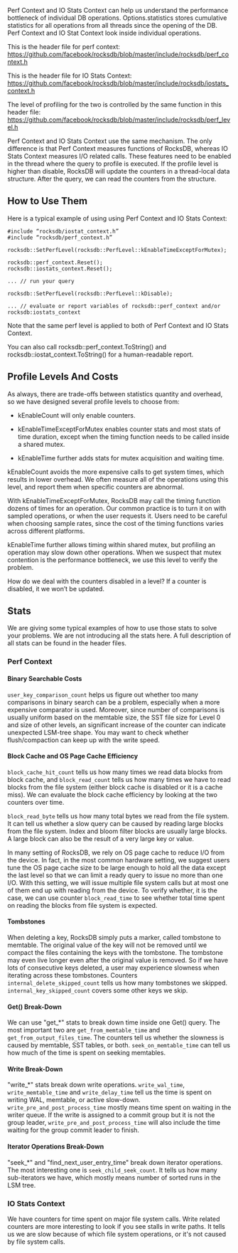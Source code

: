 Perf Context and IO Stats Context can help us understand the performance bottleneck of individual DB operations. Options.statistics stores cumulative statistics for all operations from all threads since the opening of the DB. Perf Context and IO Stat Context look inside individual operations.

This is the header file for perf context: https://github.com/facebook/rocksdb/blob/master/include/rocksdb/perf_context.h 

This is the header file for IO Stats Context: https://github.com/facebook/rocksdb/blob/master/include/rocksdb/iostats_context.h 

The level of profiling for the two is controlled by the same function in this header file: https://github.com/facebook/rocksdb/blob/master/include/rocksdb/perf_level.h

Perf Context and IO Stats Context use the same mechanism. The only difference is that Perf Context measures functions of RocksDB, whereas IO Stats Context measures I/O related calls. These features need to be enabled in the thread where the query to profile is executed. If the profile level is higher than disable, RocksDB will update the counters in a thread-local data structure. After the query, we can read the counters from the structure.

## How to Use Them
Here is a typical example of using using Perf Context and IO Stats Context:

``` 
#include “rocksdb/iostat_context.h”
#include “rocksdb/perf_context.h”

rocksdb::SetPerfLevel(rocksdb::PerfLevel::kEnableTimeExceptForMutex);

rocksdb::perf_context.Reset();
rocksdb::iostats_context.Reset();

... // run your query

rocksdb::SetPerfLevel(rocksdb::PerfLevel::kDisable);

... // evaluate or report variables of rocksdb::perf_context and/or rocksdb:iostats_context
```
Note that the same perf level is applied to both of Perf Context and IO Stats Context.

You can also call rocksdb::perf_context.ToString() and rocksdb::iostat_context.ToString() for a human-readable report.

## Profile Levels And Costs
As always, there are trade-offs between statistics quantity and overhead, so we have designed several profile levels to choose from:

* kEnableCount will only enable counters. 

* kEnableTimeExceptForMutex enables counter stats and most stats of time duration, except when the timing function needs to be called inside a shared mutex.

* kEnableTime further adds stats for mutex acquisition and waiting time.

kEnableCount avoids the more expensive calls to get system times, which results in lower overhead. We often measure all of the operations using this level, and report them when specific counters are abnormal. 

With kEnableTimeExceptForMutex, RocksDB may call the timing function dozens of times for an operation. Our common practice is to turn it on with sampled operations, or when the user requests it. Users need to be careful when choosing sample rates, since the cost of the timing functions varies across different platforms. 

kEnableTime further allows timing within shared mutex, but profiling an operation may slow down other operations. When we suspect that mutex contention is the performance bottleneck, we use this level to verify the problem.

How do we deal with the counters disabled in a level? If a counter is disabled, it we won’t be updated.

## Stats
We are giving some typical examples of how to use those stats to solve your problems. We are not introducing all the stats here. A full description of all stats can be found in the header files.

### Perf Context
#### Binary Searchable Costs
`user_key_comparison_count` helps us figure out whether too many comparisons in binary search can be a problem, especially when a more expensive comparator is used. Moreover, since number of comparisons is usually uniform based on the memtable size, the SST file size for Level 0 and size of other levels, an significant increase of the counter can indicate unexpected LSM-tree shape. You may want to check whether flush/compaction can keep up with the write speed.

#### Block Cache and OS Page Cache Efficiency
`block_cache_hit_count` tells us how many times we read data blocks from block cache, and `block_read_count` tells us how many times we have to read blocks from the file system (either block cache is disabled or it is a cache miss). We can evaluate the block cache efficiency by looking at the two counters over time.

`block_read_byte` tells us how many total bytes we read from the file system. It can tell us whether a slow query can be caused by reading large blocks from the file system. Index and bloom filter blocks are usually large blocks. A large block can also be the result of a very large key or value.

In many setting of RocksDB, we rely on OS page cache to reduce I/O from the device. In fact, in the most common hardware setting, we suggest users tune the OS page cache size to be large enough to hold all the data except the last level so that we can limit a ready query to issue no more than one I/O. With this setting, we will issue multiple file system calls but at most one of them end up with reading from the device. To verify whether, it is the case, we can use counter `block_read_time` to see whether total time spent on reading the blocks from file system is expected.

#### Tombstones
When deleting a key, RocksDB simply puts a marker, called tombstone to memtable. The original value of the key will not be removed until we compact the files containing the keys with the tombstone. The tombstone may even live longer even after the original value is removed. So if we have lots of consecutive keys deleted, a user may experience slowness when iterating across these tombstones. Counters `internal_delete_skipped_count` tells us how many tombstones we skipped. `internal_key_skipped_count` covers some other keys we skip.

#### Get() Break-Down
We can use "get_*" stats to break down time inside one Get() query. The most important two are `get_from_memtable_time` and `get_from_output_files_time`. The counters tell us whether the slowness is caused by memtable, SST tables, or both. `seek_on_memtable_time` can tell us how much of the time is spent on seeking memtables.

#### Write Break-Down
"write_*" stats break down write operations. `write_wal_time`, `write_memtable_time` and `write_delay_time` tell us the time is spent on writing WAL, memtable, or active slow-down. `write_pre_and_post_process_time` mostly means time spent on waiting in the writer queue. If the write is assigned to a commit group but it is not the group leader, `write_pre_and_post_process_time` will also include the time waiting for the group commit leader to finish.

#### Iterator Operations Break-Down
"seek_*" and "find_next_user_entry_time" break down iterator operations. The most interesting one is `seek_child_seek_count`. It tells us how many sub-iterators we have, which mostly means number of sorted runs in the LSM tree.

### IO Stats Context
We have counters for time spent on major file system calls. Write related counters are more interesting to look if you see stalls in write paths. It tells us we are slow because of which file system operations, or it's not caused by file system calls.